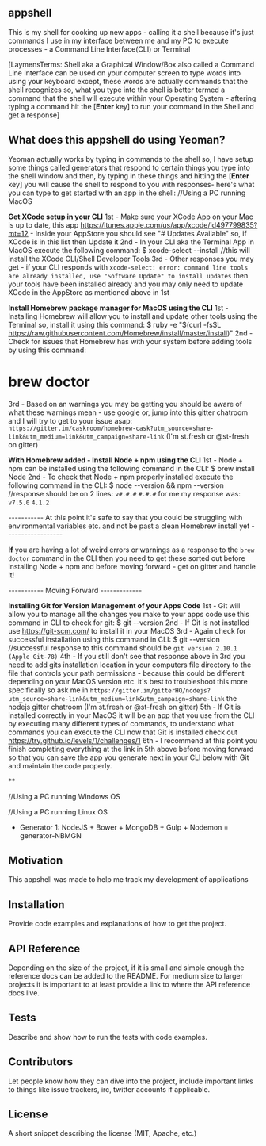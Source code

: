 ## appshell

This is my shell for cooking up new apps - calling it a shell because it's just commands I use in my interface between me and my PC to execute processes - a Command Line Interface(CLI) or Terminal

[LaymensTerms: Shell aka a Graphical Window/Box also called a Command Line Interface can be used on your computer screen to type words into using your keyboard except, these words are actually commands that the shell recognizes so, what you type into the shell is better termed a command that the shell will execute within your Operating System - aftering typing a command hit the [**Enter** key] to run your command in the Shell and get a response]

## What does this appshell do using Yeoman?

Yeoman actually works by typing in commands to the shell so, I have setup some things called generators that respond to certain things you type into the shell window and then, by typing in these things and hitting the [**Enter** key] you will cause the shell to respond to you with responses- here's what you can type to get started with an app in the shell:
//Using a PC running MacOS

**Get XCode setup in your CLI**
1st - Make sure your XCode App on your Mac is up to date, this app https://itunes.apple.com/us/app/xcode/id497799835?mt=12 <screenshot of app>
    - Inside your AppStore you should see "# Updates Available" <screenshot> so, if XCode is in this list then Update it
2nd - In your CLI aka the Terminal App in MacOS execute the following command:
$  xcode-select --install //this will install the XCode CLI/Shell Developer Tools <screenshot>
3rd - Other responses you may get - if your CLI responds with
`xcode-select: error: command line tools are already installed, use "Software Update" to install updates` 
then your tools have been installed already and you may only need to update XCode in the AppStore as mentioned above in 1st

**Install Homebrew package manager for MacOS using the CLI**
1st - Installing Homebrew will allow you to install and update other tools using the Terminal so, install it using this command:
$  ruby -e "$(curl -fsSL https://raw.githubusercontent.com/Homebrew/install/master/install)"
2nd - Check for issues that Homebrew has with your system before adding tools by using this command:
#  brew doctor
3rd - Based on an warnings you may be getting you should be aware of what these warnings mean - use google or, jump into this gitter chatroom and I will try to get to your issue asap: `https://gitter.im/caskroom/homebrew-cask?utm_source=share-link&utm_medium=link&utm_campaign=share-link` (I'm st.fresh or @st-fresh on gitter)

**With Homebrew added - Install Node + npm using the CLI**
1st - Node + npm can be installed using the following command in the CLI:
$  brew install Node
2nd - To check that Node + npm properly installed execute the following command in the CLI:
$  node --version && npm --version //response should be on 2 lines:
`v#.#.#` 
`#.#.#`
for me my response was:
`v7.5.0`
`4.1.2`

----------- At this point it's safe to say that you could be struggling with environmental variables etc. and not be past a clean Homebrew install yet ------------------

**If** you are having a lot of weird errors or warnings as a response to the `brew doctor` command in the CLI then you need to get these sorted out before installing Node + npm and before moving forward - get on gitter and handle it!

----------- Moving Forward -------------

**Installing Git for Version Management of your Apps Code**
1st - Git will allow you to manage all the changes you make to your apps code use this command in CLI to check for git:
$  git --version 
2nd - If Git is not installed use https://git-scm.com/ to install it in your MacOS 
3rd - Again check for successful installation using this command in CLI:
$ git --version //successful response to this command should be `git version 2.10.1 (Apple Git-78)`
4th - If you still don't see that response above in 3rd you need to add gits installation location in your computers file directory to the file that controls your path permissions - because this could be different depending on your MacOS version etc. it's best to troubleshoot this more specifically so ask me in `https://gitter.im/gitterHQ/nodejs?utm_source=share-link&utm_medium=link&utm_campaign=share-link` the nodejs gitter chatroom (I'm st.fresh or @st-fresh on gitter)
5th - If Git is installed correctly in your MacOS it will be an app that you use from the CLI by executing many different types of commands, to understand what commands you can execute the CLI now that Git is installed check out https://try.github.io/levels/1/challenges/1 
6th - I recommend at this point you finish completing everything at the link in 5th above before moving forward so that you can save the app you generate next in your CLI below with Git and maintain the code properly.

**










//Using a PC running Windows OS

//Using a PC running Linux OS

- Generator 1: NodeJS + Bower + MongoDB + Gulp + Nodemon = generator-NBMGN

## Motivation

This appshell was made to help me track my development of applications

## Installation

Provide code examples and explanations of how to get the project.

## API Reference

Depending on the size of the project, if it is small and simple enough the reference docs can be added to the README. For medium size to larger projects it is important to at least provide a link to where the API reference docs live.

## Tests

Describe and show how to run the tests with code examples.

## Contributors

Let people know how they can dive into the project, include important links to things like issue trackers, irc, twitter accounts if applicable.

## License

A short snippet describing the license (MIT, Apache, etc.)